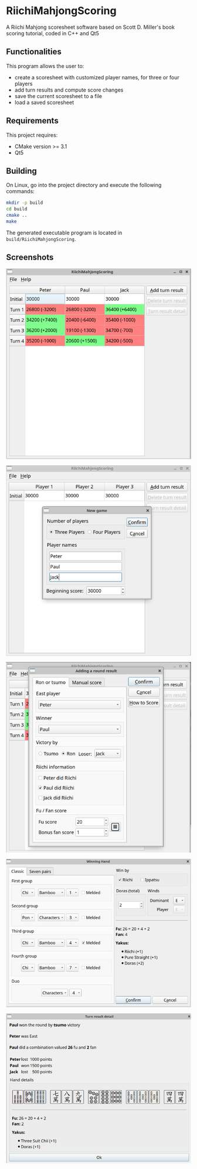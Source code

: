# RiichiMahjongScoring

A Riichi Mahjong scoresheet software based on Scott D. Miller's book scoring tutorial, coded in C++ and Qt5

## Functionalities

This program allows the user to:

- create a scoresheet with customized player names, for three or four players
- add turn results and compute score changes
- save the current scoresheet to a file
- load a saved scoresheet

## Requirements

This project requires:

- CMake version >= 3.1
- Qt5

## Building

On Linux, go into the project directory and execute the following commands:

```bash
mkdir -p build
cd build
cmake ..
make
```

The generated executable program is located in `build/RiichiMahjongScoring`.

## Screenshots

![Main window](screenshots/main_window2.png)

![New game dialog](screenshots/new_game_dialog2.png)

![Ron / Tsumo victory](screenshots/ron_tsumo_victory2.png)

![Winning hand dialog](screenshots/winning_hand.png)

![Turn result detail](screenshots/turn_result.png)